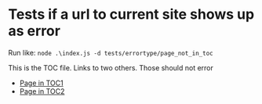 # Tests if a url to current site shows up as error

Run like: `node .\index.js -d tests/errortype/page_not_in_toc`
 
This is the TOC file. Links to two others. Those should not error

- [Page in TOC1](page1intoc_should_not_error.md)
- [Page in TOC2](page2intoc_should_not_error.md)

